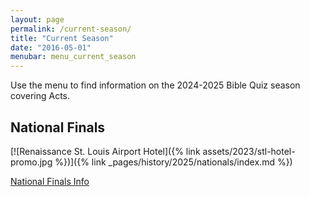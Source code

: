 ```yaml
---
layout: page
permalink: /current-season/
title: "Current Season"
date: "2016-05-01"
menubar: menu_current_season
---
```


Use the menu to find information on the 2024-2025 Bible Quiz season covering Acts.

<!-- ## Updated Rules

The rules for the 2024-2025 season over Acts will be posted to the website in August. -->

<!-- The rules for the 2023-2024 season are now available. You can see [the summary of changes on the blog]({% link _posts/2023/2023-07-25-updated-rules.md %}).

<a href="{% link assets/2024/23-24 Bible Quiz Rules.pdf %}" class="button is-primary">Download Rules (PDF)</a> <a href="{% link _posts/2023/2023-07-25-updated-rules.md %}" class="button is-primary">Read summary of changes</a> -->

## National Finals

[![Renaissance St. Louis Airport Hotel]({% link assets/2023/stl-hotel-promo.jpg %})]({% link _pages/history/2025/nationals/index.md %})

<a href="{% link _pages/history/2025/nationals/index.md %}" class="button is-primary">National Finals Info</a>
